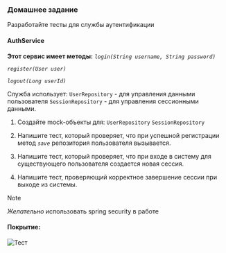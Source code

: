 ### Домашнее задание

Разработайте тесты для службы аутентификации

#### AuthService
**Этот сервис имеет методы:**
*`login(String username, String password)`*

*`register(User user)`*

*`logout(Long userId)`*

Служба использует:
`UserRepository` - для управления данными пользователя
`SessionRepository` - для управления сессионными данными.

1. Создайте mock-объекты для:
	`UserRepository`
	`SessionRepository`
	
2. Напишите тест, который проверяет, что при успешной регистрации метод
	*`save`* репозитория пользователя вызывается.
	
3. Напишите тест, который проверяет, что при входе в систему для существующего пользователя создается новая сессия.

4. Напишите тест, проверяющий корректное завершение сессии при выходе из системы.

> [!NOTE]
> *Желательно* использовать spring security в работе

#### Покрытие:

![Тест](/img/image.png)